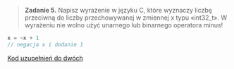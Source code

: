 > **Zadanie 5.** Napisz wyrażenie w języku C, które wyznaczy liczbę przeciwną do liczby przechowywanej w zmiennej x typu «int32_t». W wyrażeniu nie wolno użyć unarnego lub binarnego operatora minus!

```c
x = ~x + 1
// negacja x i dodanie 1
```

[Kod uzupełnień do dwóch](https://pl.wikipedia.org/wiki/Kod_uzupe%C5%82nie%C5%84_do_dw%C3%B3ch)